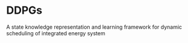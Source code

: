 # DDPGs
A state knowledge representation and learning framework for dynamic scheduling of integrated energy system
